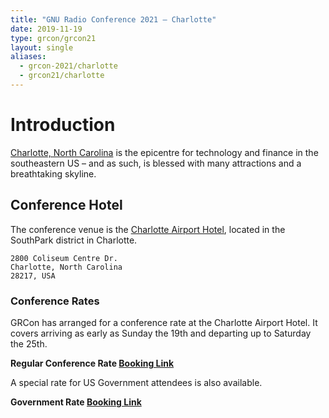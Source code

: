 ```yaml
---
title: "GNU Radio Conference 2021 – Charlotte"
date: 2019-11-19
type: grcon/grcon21
layout: single
aliases:
  - grcon-2021/charlotte
  - grcon21/charlotte
---
```


# Introduction

[Charlotte, North Carolina](https://www.charlottesgotalot.com/) is the epicentre for technology and finance in the southeastern US – and as such, is blessed with many attractions and a breathtaking skyline.

## Conference Hotel

The conference venue is the [Charlotte Airport Hotel](https://www3.hilton.com/en/hotels/north-carolina/charlotte-airport-hotel-CLTACHH/index.html), located in the SouthPark district in Charlotte.

    2800 Coliseum Centre Dr.
    Charlotte, North Carolina
    28217, USA 

### Conference Rates

GRCon has arranged for a conference rate at the Charlotte Airport Hotel. It covers arriving as early as Sunday the 19th and departing up to Saturday the 25th.

**Regular Conference Rate [Booking Link]()**

A special rate for US Government attendees is also available.

**Government Rate [Booking Link]()**

